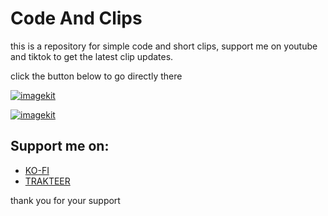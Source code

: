 # Code And Clips

this is a repository for simple code and short clips,
support me on youtube and tiktok to get the latest clip updates.

click the button below to go directly there

[![imagekit](https://ik.imagekit.io/anwarachilles/youtube.svg?updatedAt=1710358699284)](https://www.youtube.com/channel/UCpz7aWbNJ9roQmK6HgDwBjw)

[![imagekit](https://ik.imagekit.io/anwarachilles/tiktok.svg?updatedAt=1710358751684)](https://www.tiktok.com/@anwar_achilles)


## Support me on:
- [KO-FI](https://ko-fi.com/anwarachilles)
- [TRAKTEER](https://trakteer.id/anwarachilles/link)

thank you for your support
